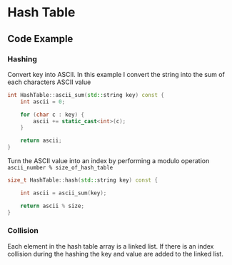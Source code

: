 # Hash Table

## Code Example

### Hashing 
Convert key into ASCII. In this example I convert the string into the sum of each characters ASCII value

```c++
int HashTable::ascii_sum(std::string key) const {
    int ascii = 0;

    for (char c : key) {
        ascii += static_cast<int>(c);
    }

    return ascii;
}
```

Turn the ASCII value into an index by performing a modulo operation `ascii_number % size_of_hash_table`

```c++
size_t HashTable::hash(std::string key) const {

    int ascii = ascii_sum(key);

    return ascii % size;
}
```
### Collision
Each element in the hash table array is a linked list. If there is an index collision during the hashing the key and value are added to the linked list.


